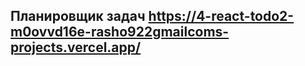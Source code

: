 Планировщик задач https://4-react-todo2-m0ovvd16e-rasho922gmailcoms-projects.vercel.app/
-----------------

